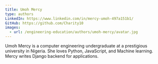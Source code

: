```yaml
---
title: Umoh Mercy
type: authors
LinkedIn: https://www.linkedin.com/in/mercy-umoh-497a151b1/
GitHub: https://github.com/Charity10
images:
  - url: /engineering-education/authors/umoh-mercy/avatar.jpg
---
```

Umoh Mercy is a computer engineering undergraduate at a prestigious university in Nigeria. 
She loves Python, JavaScript, and Machine learning. Mercy writes Django backend for applications.
